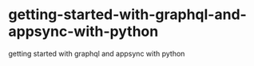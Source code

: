 # getting-started-with-graphql-and-appsync-with-python
getting started with graphql and appsync with python
